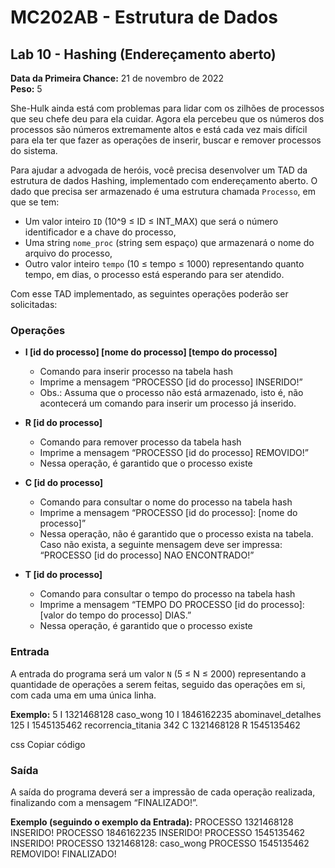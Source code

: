 # MC202AB - Estrutura de Dados

## Lab 10 - Hashing (Endereçamento aberto)

**Data da Primeira Chance:** 21 de novembro de 2022  
**Peso:** 5

She-Hulk ainda está com problemas para lidar com os zilhões de processos que seu chefe deu para ela cuidar. Agora ela percebeu que os números dos processos são números extremamente altos e está cada vez mais difícil para ela ter que fazer as operações de inserir, buscar e remover processos do sistema.

Para ajudar a advogada de heróis, você precisa desenvolver um TAD da estrutura de dados Hashing, implementado com endereçamento aberto. O dado que precisa ser armazenado é uma estrutura chamada `Processo`, em que se tem:

- Um valor inteiro `ID` (10^9 ≤ ID ≤ INT_MAX) que será o número identificador e a chave do processo,
- Uma string `nome_proc` (string sem espaço) que armazenará o nome do arquivo do processo,
- Outro valor inteiro `tempo` (10 ≤ tempo ≤ 1000) representando quanto tempo, em dias, o processo está esperando para ser atendido.

Com esse TAD implementado, as seguintes operações poderão ser solicitadas:

### Operações

- **I [id do processo] [nome do processo] [tempo do processo]**
  - Comando para inserir processo na tabela hash
  - Imprime a mensagem “PROCESSO [id do processo] INSERIDO!”
  - Obs.: Assuma que o processo não está armazenado, isto é, não acontecerá um comando para inserir um processo já inserido.

- **R [id do processo]**
  - Comando para remover processo da tabela hash
  - Imprime a mensagem “PROCESSO [id do processo] REMOVIDO!”
  - Nessa operação, é garantido que o processo existe

- **C [id do processo]**
  - Comando para consultar o nome do processo na tabela hash
  - Imprime a mensagem “PROCESSO [id do processo]: [nome do processo]”
  - Nessa operação, não é garantido que o processo exista na tabela. Caso não exista, a seguinte mensagem deve ser impressa: “PROCESSO [id do processo] NAO ENCONTRADO!”

- **T [id do processo]**
  - Comando para consultar o tempo do processo na tabela hash
  - Imprime a mensagem “TEMPO DO PROCESSO [id do processo]: [valor do tempo do processo] DIAS.”
  - Nessa operação, é garantido que o processo existe

### Entrada

A entrada do programa será um valor `N` (5 ≤ N ≤ 2000) representando a quantidade de operações a serem feitas, seguido das operações em si, com cada uma em uma única linha.

**Exemplo:**
5
I 1321468128 caso_wong 10
I 1846162235 abominavel_detalhes 125
I 1545135462 recorrencia_titania 342
C 1321468128
R 1545135462

css
Copiar código

### Saída

A saída do programa deverá ser a impressão de cada operação realizada, finalizando com a mensagem “FINALIZADO!”.

**Exemplo (seguindo o exemplo da Entrada):**
PROCESSO 1321468128 INSERIDO!
PROCESSO 1846162235 INSERIDO!
PROCESSO 1545135462 INSERIDO!
PROCESSO 1321468128: caso_wong
PROCESSO 1545135462 REMOVIDO!
FINALIZADO!
